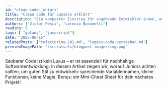 ```yaml
---
id: "clean-code-juniors"
title: "Clean Code für Juniors erklärt"
description: "Ein kompakter Einstieg für angehende Entwickler:innen, um sauberen Code zu schreiben und technische Schulden zu vermeiden."
authors: ["Victor Pesci", "Lorenzo Bonometti"]
reading: 5
tags: [ "golang", "javascript"]
date: "2025-06-15"
relatedPosts: ["refactoring-101.md", "legacy-code-verstehen.md"]
previewImagePath: "/src/assets/blogpost_images/img.png"
---
```


Sauberer Code ist kein Luxus – er ist essenziell für nachhaltige Softwareentwicklung. In diesem Artikel zeigen wir, worauf Juniors achten sollten, um guten Stil zu entwickeln: sprechende Variablennamen, kleine Funktionen, keine Magie. Bonus: ein Mini-Cheat Sheet für dein nächstes Projekt!
